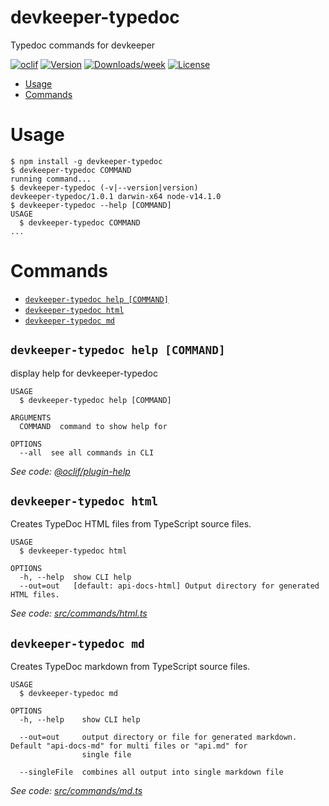 devkeeper-typedoc
=================

Typedoc commands for devkeeper

[![oclif](https://img.shields.io/badge/cli-oclif-brightgreen.svg)](https://oclif.io)
[![Version](https://img.shields.io/npm/v/devkeeper-typedoc.svg)](https://npmjs.org/package/devkeeper-typedoc)
[![Downloads/week](https://img.shields.io/npm/dw/devkeeper-typedoc.svg)](https://npmjs.org/package/devkeeper-typedoc)
[![License](https://img.shields.io/npm/l/devkeeper-typedoc.svg)](https://github.com/ozum/devkeeper-typedoc/blob/master/package.json)

<!-- toc -->
* [Usage](#usage)
* [Commands](#commands)
<!-- tocstop -->
# Usage
<!-- usage -->
```sh-session
$ npm install -g devkeeper-typedoc
$ devkeeper-typedoc COMMAND
running command...
$ devkeeper-typedoc (-v|--version|version)
devkeeper-typedoc/1.0.1 darwin-x64 node-v14.1.0
$ devkeeper-typedoc --help [COMMAND]
USAGE
  $ devkeeper-typedoc COMMAND
...
```
<!-- usagestop -->
# Commands
<!-- commands -->
* [`devkeeper-typedoc help [COMMAND]`](#devkeeper-typedoc-help-command)
* [`devkeeper-typedoc html`](#devkeeper-typedoc-html)
* [`devkeeper-typedoc md`](#devkeeper-typedoc-md)

## `devkeeper-typedoc help [COMMAND]`

display help for devkeeper-typedoc

```
USAGE
  $ devkeeper-typedoc help [COMMAND]

ARGUMENTS
  COMMAND  command to show help for

OPTIONS
  --all  see all commands in CLI
```

_See code: [@oclif/plugin-help](https://github.com/oclif/plugin-help/blob/v3.0.0/src/commands/help.ts)_

## `devkeeper-typedoc html`

Creates TypeDoc HTML files from TypeScript source files.

```
USAGE
  $ devkeeper-typedoc html

OPTIONS
  -h, --help  show CLI help
  --out=out   [default: api-docs-html] Output directory for generated HTML files.
```

_See code: [src/commands/html.ts](https://github.com/ozum/devkeeper-typedoc/blob/v1.0.1/src/commands/html.ts)_

## `devkeeper-typedoc md`

Creates TypeDoc markdown from TypeScript source files.

```
USAGE
  $ devkeeper-typedoc md

OPTIONS
  -h, --help    show CLI help

  --out=out     output directory or file for generated markdown. Default "api-docs-md" for multi files or "api.md" for
                single file

  --singleFile  combines all output into single markdown file
```

_See code: [src/commands/md.ts](https://github.com/ozum/devkeeper-typedoc/blob/v1.0.1/src/commands/md.ts)_
<!-- commandsstop -->
